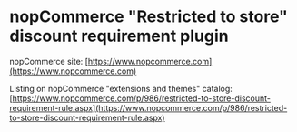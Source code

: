 ﻿nopCommerce "Restricted to store" discount requirement plugin
===========

nopCommerce site: [https://www.nopcommerce.com](https://www.nopcommerce.com)

Listing on nopCommerce "extensions and themes" catalog: [https://www.nopcommerce.com/p/986/restricted-to-store-discount-requirement-rule.aspx](https://www.nopcommerce.com/p/986/restricted-to-store-discount-requirement-rule.aspx)
